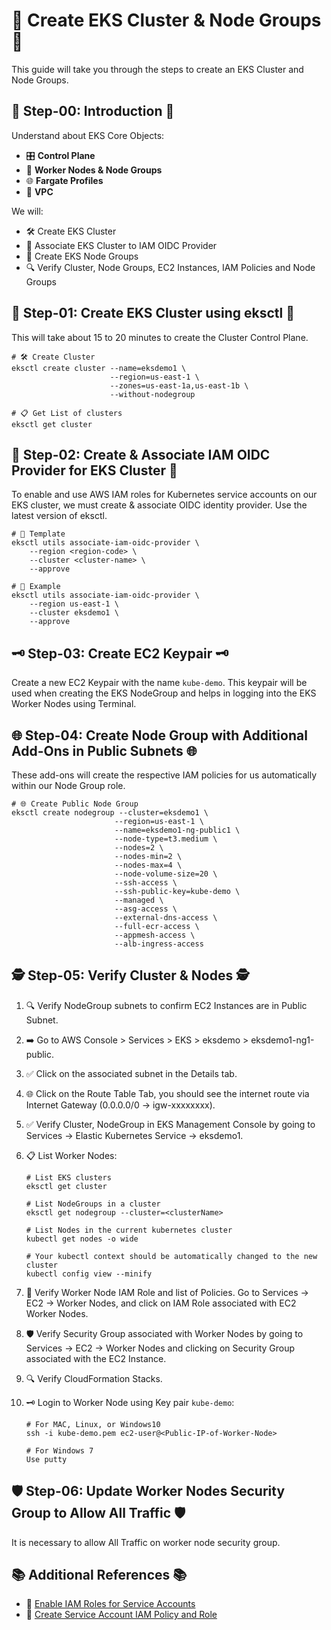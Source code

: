 # 🌟 Create EKS Cluster & Node Groups 🌟

This guide will take you through the steps to create an EKS Cluster and Node Groups.

## 🚀 Step-00: Introduction 🚀

Understand about EKS Core Objects:

- 🎛️ **Control Plane**
- 💼 **Worker Nodes & Node Groups**
- 🌐 **Fargate Profiles**
- 🏦 **VPC**

We will:

- 🛠️ Create EKS Cluster
- 🤝 Associate EKS Cluster to IAM OIDC Provider
- 🎨 Create EKS Node Groups
- 🔍 Verify Cluster, Node Groups, EC2 Instances, IAM Policies and Node Groups

## 🚧 Step-01: Create EKS Cluster using eksctl 🚧

This will take about 15 to 20 minutes to create the Cluster Control Plane.

```shell
# 🛠️ Create Cluster
eksctl create cluster --name=eksdemo1 \
                      --region=us-east-1 \
                      --zones=us-east-1a,us-east-1b \
                      --without-nodegroup 

# 📋 Get List of clusters
eksctl get cluster
```

## 🔗 Step-02: Create & Associate IAM OIDC Provider for EKS Cluster 🔗

To enable and use AWS IAM roles for Kubernetes service accounts on our EKS cluster, we must create & associate OIDC identity provider. Use the latest version of eksctl.

```shell
# 🔨 Template
eksctl utils associate-iam-oidc-provider \
    --region <region-code> \
    --cluster <cluster-name> \
    --approve

# 🧪 Example
eksctl utils associate-iam-oidc-provider \
    --region us-east-1 \
    --cluster eksdemo1 \
    --approve
```

## 🗝️ Step-03: Create EC2 Keypair 🗝️

Create a new EC2 Keypair with the name `kube-demo`. This keypair will be used when creating the EKS NodeGroup and helps in logging into the EKS Worker Nodes using Terminal.

## 🌐 Step-04: Create Node Group with Additional Add-Ons in Public Subnets 🌐

These add-ons will create the respective IAM policies for us automatically within our Node Group role.

```shell
# 🌐 Create Public Node Group   
eksctl create nodegroup --cluster=eksdemo1 \
                       --region=us-east-1 \
                       --name=eksdemo1-ng-public1 \
                       --node-type=t3.medium \
                       --nodes=2 \
                       --nodes-min=2 \
                       --nodes-max=4 \
                       --node-volume-size=20 \
                       --ssh-access \
                       --ssh-public-key=kube-demo \
                       --managed \
                       --asg-access \
                       --external-dns-access \
                       --full-ecr-access \
                       --appmesh-access \
                       --alb-ingress-access 
```

## 🕵️ Step-05: Verify Cluster & Nodes 🕵️

1. 🔍 Verify NodeGroup subnets to confirm EC2 Instances are in Public Subnet.
2. ➡️ Go to AWS Console > Services > EKS > eksdemo > eksdemo1-ng1-public.
3. ✅ Click on the associated subnet in the Details tab.
4. 🌐 Click on the Route Table Tab, you should see the internet route via Internet Gateway (0.0.0.0/0 -> igw-xxxxxxxx).
5. ✅ Verify Cluster, NodeGroup in EKS Management Console by going to Services -> Elastic Kubernetes Service -> eksdemo1.


6. 📋 List Worker Nodes:

    ```shell
    # List EKS clusters
    eksctl get cluster

    # List NodeGroups in a cluster
    eksctl get nodegroup --cluster=<clusterName>

    # List Nodes in the current kubernetes cluster
    kubectl get nodes -o wide

    # Your kubectl context should be automatically changed to the new cluster
    kubectl config view --minify
    ```

7. 📜 Verify Worker Node IAM Role and list of Policies. Go to Services -> EC2 -> Worker Nodes, and click on IAM Role associated with EC2 Worker Nodes.
8. 🛡️ Verify Security Group associated with Worker Nodes by going to Services -> EC2 -> Worker Nodes and clicking on Security Group associated with the EC2 Instance.
9. 🔍 Verify CloudFormation Stacks.
10. 🗝️ Login to Worker Node using Key pair `kube-demo`:

    ```shell
    # For MAC, Linux, or Windows10
    ssh -i kube-demo.pem ec2-user@<Public-IP-of-Worker-Node>

    # For Windows 7
    Use putty
    ```

## 🛡️ Step-06: Update Worker Nodes Security Group to Allow All Traffic 🛡️

It is necessary to allow All Traffic on worker node security group.

## 📚 Additional References 📚

- 📑 [Enable IAM Roles for Service Accounts](https://docs.aws.amazon.com/eks/latest/userguide/enable-iam-roles-for-service-accounts.html)
- 📑 [Create Service Account IAM Policy and Role](https://docs.aws.amazon.com/eks/latest/userguide/create-service-account-iam-policy-and-role.html)
